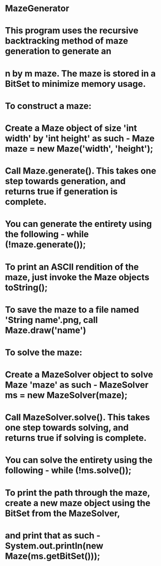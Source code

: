 # MazeGenerator
# This program uses the recursive backtracking method of maze generation to generate an
# n by m maze. The maze is stored in a BitSet to minimize memory usage.
#
# To construct a maze:
#   Create a Maze object of size 'int width' by 'int height' as such - Maze maze = new Maze('width', 'height');
#   Call Maze.generate(). This takes one step towards generation, and returns true if generation is complete.
#   You can generate the entirety using the following - while (!maze.generate());
#   To print an ASCII rendition of the maze, just invoke the Maze objects toString();
#   To save the maze to a file named 'String name'.png, call Maze.draw('name')
# 
# To solve the maze:
#   Create a MazeSolver object to solve Maze 'maze' as such - MazeSolver ms = new MazeSolver(maze);
#   Call MazeSolver.solve(). This takes one step towards solving, and returns true if solving is complete.
#   You can solve the entirety using the following - while (!ms.solve());
#   To print the path through the maze, create a new maze object using the BitSet from the MazeSolver,
#   and print that as such - System.out.println(new Maze(ms.getBitSet()));

